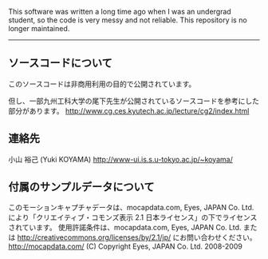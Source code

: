 This software was written a long time ago when I was an undergrad student, so the code is very messy and not reliable. This repository is no longer maintained.

----

## ソースコードについて

このソースコードは非商用利用の目的で公開されています。

但し、一部九州工科大学の尾下先生が公開されているソースコードを参考にした部分があります。
<http://www.cg.ces.kyutech.ac.jp/lecture/cg2/index.html>

## 連絡先

小山 裕己 (Yuki KOYAMA)
http://www-ui.is.s.u-tokyo.ac.jp/~koyama/

## 付属のサンプルデータについて

このモーションキャプチャデータは、mocapdata.com, Eyes, JAPAN Co. Ltd. により「クリエイティブ・コモンズ表示 2.1 日本ライセンス」の下でライセンスされています。
使用許諾条件は、mocapdata.com, Eyes, JAPAN Co. Ltd. または‪ <http://creativecommons.org/licenses/by/2.1/jp/>‬ にお問い合わせください。
‪<http://mocapdata.com/‬>
(C) Copyright Eyes, JAPAN Co. Ltd. 2008-2009
